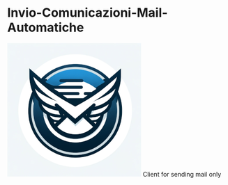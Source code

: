 # Invio-Comunicazioni-Mail-Automatiche
![Automatic Mail Sending](img/InvioMailAutomatico_307x307.png)
Client for sending mail only
